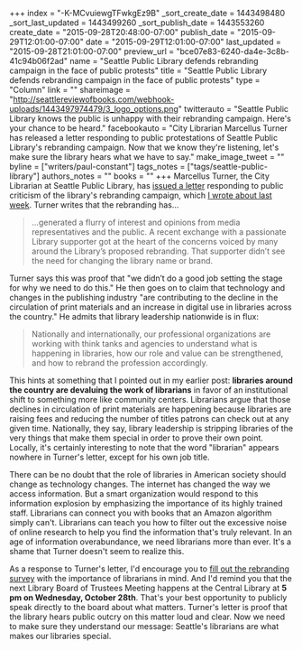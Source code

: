 +++
index = "-K-MCvuiewgTFwkgEz9B"
_sort_create_date = 1443498480
_sort_last_updated = 1443499260
_sort_publish_date = 1443553260
create_date = "2015-09-28T20:48:00-07:00"
publish_date = "2015-09-29T12:01:00-07:00"
date = "2015-09-29T12:01:00-07:00"
last_updated = "2015-09-28T21:01:00-07:00"
preview_url = "bce07e83-6240-da4e-3c8b-41c94b06f2ad"
name = "Seattle Public Library defends rebranding campaign in the face of public protests"
title = "Seattle Public Library defends rebranding campaign in the face of public protests"
type = "Column"
link = ""
shareimage = "http://seattlereviewofbooks.com/webhook-uploads/1443497974479/3_logo_options.png"
twitterauto = "Seattle Public Library knows the public is unhappy with their rebranding campaign. Here's your chance to be heard."
facebookauto = "City Librarian Marcellus Turner has released a letter responding to public protestations of Seattle Public Library's rebranding campaign. Now that we know they're listening, let's make sure the library hears what we have to say."
make_image_tweet = ""
byline = ["writers/paul-constant"]
tags_notes = ["tags/seattle-public-library"]
authors_notes = ""
books = ""
+++
Marcellus Turner, the City Librarian at Seattle Public Library, has [issued a letter](http://www.spl.org/about-the-library/leaders-and-organizations/city-librarian) responding to public criticism of the library's rebranding campaign, which [I wrote about last week](http://seattlereviewofbooks.com/notes/2015/09/21/help-seattle-public-library-remember-that-books-and-librarians-are-what-matter-most/). Turner writes that the rebranding has...

<blockquote>...generated a flurry of interest and opinions from media representatives and the public. A recent exchange with a passionate Library supporter got at the heart of the concerns voiced by many around the Library’s proposed rebranding. That supporter didn’t see the need for changing the library name or brand.</blockquote>

Turner says this was proof that "we didn’t do a good job setting the stage for why we need to do this." He then goes on to claim that technology and changes in the publishing industry "are contributing to the decline in the circulation of print materials and an increase in digital use in libraries across the country." He admits that library leadership nationwide is in flux:

<blockquote>Nationally and internationally, our professional organizations are working with think tanks and agencies to understand what is happening in libraries, how our role and value can be strengthened, and how to rebrand the profession accordingly.</blockquote>

This hints at something that I pointed out in my earlier post: **libraries around the country are devaluing the work of librarians** in favor of an institutional shift to something more like community centers. Librarians argue that those declines in circulation of print materials are happening because libraries are raising fees and reducing the number of titles patrons can check out at any given time. Nationally, they say, library leadership is stripping libraries of the very things that make them special in order to prove their own point. Locally, it's certainly interesting to note that the word "librarian" appears nowhere in Turner's letter, except for his own job title. 

There can be no doubt that the role of libraries in American society should change as technology changes. The internet has changed the way we access information. But a smart organization would respond to this information explosion by emphasizing the importance of its highly trained staff. Librarians can connect you with books that an Amazon algorithm simply can't. Librarians can teach you how to filter out the excessive noise of online research to help you find the information that's truly relevant. In an age of information overabundance, we need librarians more than ever. It's a shame that Turner doesn't seem to realize this.

As a response to Turner's letter, I'd encourage you to [fill out the rebranding survey](https://www.surveymonkey.com/r/PBTWRN2) with the importance of librarians in mind. And I'd remind you that the next Library Board of Trustees Meeting happens at the Central Library at **5 pm on Wednesday, October 28th**. That's your best opportunity to publicly speak directly to the board about what matters. Turner's letter is proof that the library hears public outcry on this matter loud and clear. Now we need to make sure they understand our message: Seattle's librarians are what makes our libraries special.